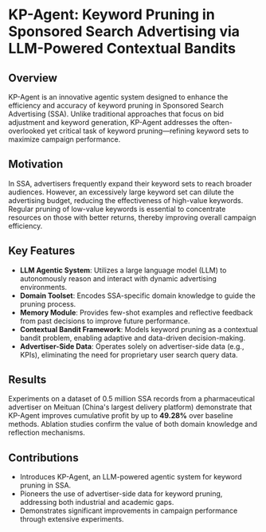 # KP-Agent: Keyword Pruning in Sponsored Search Advertising via LLM-Powered Contextual Bandits

## Overview

KP-Agent is an innovative agentic system designed to enhance the efficiency and accuracy of keyword pruning in Sponsored Search Advertising (SSA). Unlike traditional approaches that focus on bid adjustment and keyword generation, KP-Agent addresses the often-overlooked yet critical task of keyword pruning—refining keyword sets to maximize campaign performance.

## Motivation

In SSA, advertisers frequently expand their keyword sets to reach broader audiences. However, an excessively large keyword set can dilute the advertising budget, reducing the effectiveness of high-value keywords. Regular pruning of low-value keywords is essential to concentrate resources on those with better returns, thereby improving overall campaign efficiency.

## Key Features

- **LLM Agentic System**: Utilizes a large language model (LLM) to autonomously reason and interact with dynamic advertising environments.
- **Domain Toolset**: Encodes SSA-specific domain knowledge to guide the pruning process.
- **Memory Module**: Provides few-shot examples and reflective feedback from past decisions to improve future performance.
- **Contextual Bandit Framework**: Models keyword pruning as a contextual bandit problem, enabling adaptive and data-driven decision-making.
- **Advertiser-Side Data**: Operates solely on advertiser-side data (e.g., KPIs), eliminating the need for proprietary user search query data.

## Results

Experiments on a dataset of 0.5 million SSA records from a pharmaceutical advertiser on Meituan (China's largest delivery platform) demonstrate that KP-Agent improves cumulative profit by up to **49.28%** over baseline methods. Ablation studies confirm the value of both domain knowledge and reflection mechanisms.

## Contributions

- Introduces KP-Agent, an LLM-powered agentic system for keyword pruning in SSA.
- Pioneers the use of advertiser-side data for keyword pruning, addressing both industrial and academic gaps.
- Demonstrates significant improvements in campaign performance through extensive experiments.